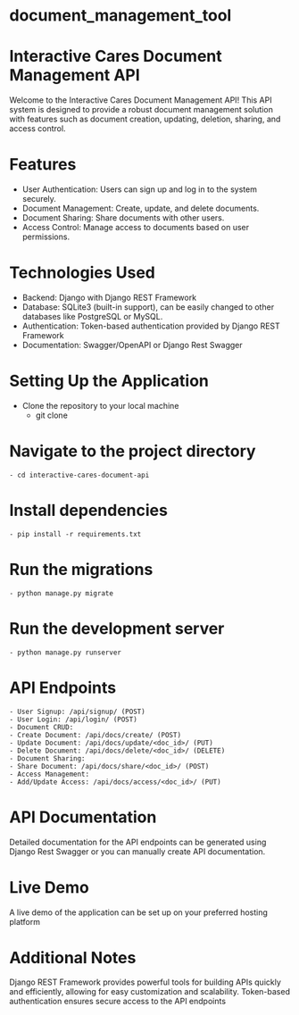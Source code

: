 # document_management_tool
# Interactive Cares Document Management API

Welcome to the Interactive Cares Document Management API! This API system is designed to provide a robust document management solution with features such as document creation, updating, deletion, sharing, and access control.


# Features

- User Authentication: Users can sign up and log in to the system securely.
- Document Management: Create, update, and delete documents.
- Document Sharing: Share documents with other users.
- Access Control: Manage access to documents based on user permissions.

# Technologies Used

- Backend: Django with Django REST Framework
- Database: SQLite3 (built-in support), can be easily changed to other databases like PostgreSQL or MySQL.
- Authentication: Token-based authentication provided by Django REST Framework
- Documentation: Swagger/OpenAPI or Django Rest Swagger

# Setting Up the Application

- Clone the repository to your local machine
    - git clone <repository-url>

# Navigate to the project directory

    - cd interactive-cares-document-api

# Install dependencies

    - pip install -r requirements.txt

# Run the migrations

    - python manage.py migrate

# Run the development server

    - python manage.py runserver

# API Endpoints

    - User Signup: /api/signup/ (POST)
    - User Login: /api/login/ (POST)
    - Document CRUD:
    - Create Document: /api/docs/create/ (POST)
    - Update Document: /api/docs/update/<doc_id>/ (PUT)
    - Delete Document: /api/docs/delete/<doc_id>/ (DELETE)
    - Document Sharing:
    - Share Document: /api/docs/share/<doc_id>/ (POST)
    - Access Management:
    - Add/Update Access: /api/docs/access/<doc_id>/ (PUT)

# API Documentation

Detailed documentation for the API endpoints can be generated using Django Rest Swagger or you can manually create API documentation.

# Live Demo

A live demo of the application can be set up on your preferred hosting platform

# Additional Notes

Django REST Framework provides powerful tools for building APIs quickly and efficiently, allowing for easy customization and scalability.
Token-based authentication ensures secure access to the API endpoints
